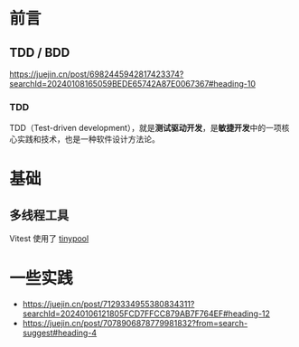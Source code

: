 # 前言

## TDD / BDD

https://juejin.cn/post/6982445942817423374?searchId=20240108165059BEDE65742A87E0067367#heading-10

### TDD

TDD（Test-driven development），就是**测试驱动开发**，是**敏捷开发**中的一项核心实践和技术，也是一种软件设计方法论。



# 基础

## 多线程工具

Vitest 使用了 [tinypool](https://github.com/tinylibs/tinypool)

# 一些实践

* https://juejin.cn/post/7129334955380834311?searchId=20240106121805FCD7FFCC879AB7F764EF#heading-12
* https://juejin.cn/post/7078906878779981832?from=search-suggest#heading-4